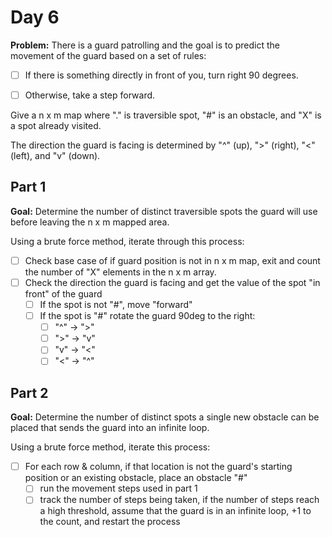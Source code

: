 # Day 6

**Problem:**
There is a guard patrolling and the goal is to predict the movement of the guard based on a set of rules:

- [ ] If there is something directly in front of you, turn right 90 degrees.

- [ ] Otherwise, take a step forward.

Give a n x m map where "." is traversible spot, "#" is an obstacle, and "X" is a spot already visited.

The direction the guard is facing is determined by "^" (up), ">" (right), "<" (left), and "v" (down).

## Part 1

**Goal:** Determine the number of distinct traversible spots the guard will use before leaving the n x m mapped area.

Using a brute force method, iterate through this process:

- [ ] Check base case of if guard position is not in n x m map, exit and count the number of "X" elements in the n x m array.
- [ ] Check the direction the guard is facing and get the value of the spot "in front" of the guard
  - [ ] If the spot is not "#", move "forward"
  - [ ] If the spot is "#" rotate the guard 90deg to the right:
    - [ ] "^" -> ">"
    - [ ] ">" -> "v"
    - [ ] "v" -> "<"
    - [ ] "<" -> "^"

## Part 2

**Goal:** Determine the number of distinct spots a single new obstacle can be placed that sends the guard into an infinite loop.

Using a brute force method, iterate this process:

- [ ] For each row & column, if that location is not the guard's starting position or an existing obstacle, place an obstacle "#"
  - [ ] run the movement steps used in part 1
  - [ ] track the number of steps being taken, if the number of steps reach a high threshold, assume that the guard is in an infinite loop, +1 to the count, and restart the process 